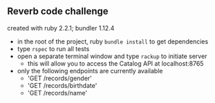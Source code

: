 Reverb code challenge
---

created with ruby 2.2.1; bundler 1.12.4

* in the root of the project, ruby `bundle install` to get dependencies
* type `rspec` to run all tests
* open a separate terminal window and type `rackup` to initiate server
  - this will allow you to access the Catalog API at localhost:8765
* only the following endpoints are currently available
  - 'GET /records/gender'
  - 'GET /records/birthdate'
  - 'GET /records/name'
